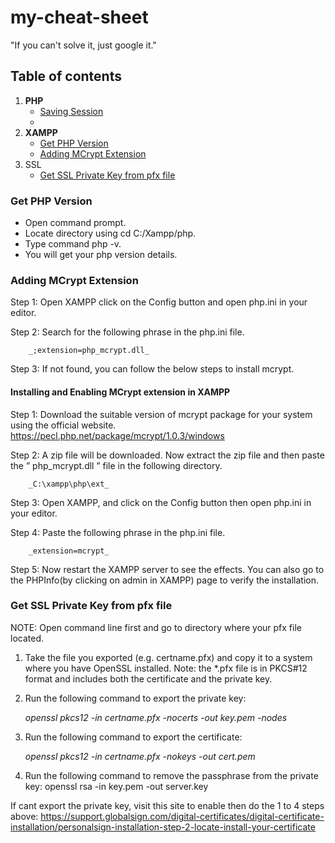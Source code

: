 # my-cheat-sheet
"If you can't solve it, just google it."

## Table of contents
1. **PHP**
    + [Saving Session](#saving-session)
    + 
2. **XAMPP**
    + [Get PHP Version](#get-php-version)
    + [Adding MCrypt Extension](#adding-mcrypt-extension)
3. SSL
    + [Get SSL Private Key from pfx file](#get-SSL-Private-Key-from-pfx-file)
    
### Get PHP Version
- Open command prompt.
- Locate directory using cd C:/Xampp/php.
- Type command php -v.
- You will get your php version details.

### Adding MCrypt Extension
Step 1: Open XAMPP click on the Config button and open php.ini in your editor.

Step 2: Search for the following phrase in the php.ini file.

        _;extension=php_mcrypt.dll_
        
Step 3: If not found, you can follow the below steps to install mcrypt.

#### Installing and Enabling MCrypt extension in XAMPP
Step 1: Download the suitable version of mcrypt package for your system using the official website. https://pecl.php.net/package/mcrypt/1.0.3/windows

Step 2: A zip file will be downloaded. Now extract the zip file and then paste the ” php_mcrypt.dll ” file in the following directory.

        _C:\xampp\php\ext_
        
Step 3: Open XAMPP, and click on the Config button then open php.ini in your editor.

Step 4: Paste the following phrase in the php.ini file.

        _extension=mcrypt_
        
Step 5: Now restart the XAMPP server to see the effects. You can also go to the PHPInfo(by clicking on admin in XAMPP) page to verify the installation.


### Get SSL Private Key from pfx file
NOTE: Open command line first and go to directory where your pfx file located.

1. Take the file you exported (e.g. certname.pfx) and copy it to a system where you have OpenSSL installed. Note: the *.pfx file is in PKCS#12 format and includes both the certificate and the private key.
2. Run the following command to export the private key: 

    _openssl pkcs12 -in certname.pfx -nocerts -out key.pem -nodes_

3. Run the following command to export the certificate: 

    _openssl pkcs12 -in certname.pfx -nokeys -out cert.pem_
    
4. Run the following command to remove the passphrase from the private key: openssl rsa -in key.pem -out server.key 

If cant export the private key, visit this site to enable then do the 1 to 4 steps above:
https://support.globalsign.com/digital-certificates/digital-certificate-installation/personalsign-installation-step-2-locate-install-your-certificate

